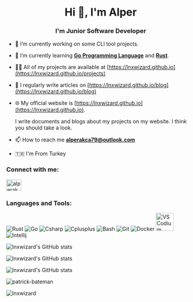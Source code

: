<h1 align="center">Hi 👋, I'm Alper</h1>
<h3 align="center">I'm Junior Software Developer</h3>

- 🔭 I’m currently working on some CLI tool projects.

- 🌱 I’m currently learning [**Go Programming Language**](https://github.com/golang/go) and [**Rust**](https://github.com/rust-lang/rust).

- 👨‍💻 All of my projects are available at [https://lnxwizard.github.io](https://lnxwizard.github.io/projects)

- 📝 I regularly write articles on [https://lnxwizard.github.io/blog](https://lnxwizard.github.io/blog)

- 🌐 My official website is [https://lnxwizard.github.io](https://lnxwizard.github.io). 
  
  I write documents and blogs about my projects on my website. I think you should take a look.

- 📫 How to reach me **alperakca79@outlook.com**

- 🇹🇷 I'm From Turkey

<h3 align="left">Connect with me:</h3>
<p align="left">
<a href="https://dev.to/alperakca79" target="blank"><img align="center" src="https://raw.githubusercontent.com/rahuldkjain/github-profile-readme-generator/master/src/images/icons/Social/devto.svg" alt="alperakca79" height="30" width="40" /></a>
</p>

<h3 align="left">Languages and Tools:</h3>

![Rust](https://github.com/lnxwizard/lnxwizard/assets/91411319/6dbe287a-76ba-423d-9127-edc945c2c667)
![Go](https://github.com/lnxwizard/lnxwizard/assets/91411319/32b17713-e901-4efd-adb7-2e7690270eb1)
![Csharp](https://github.com/lnxwizard/lnxwizard/assets/91411319/1fd6578e-da6d-454a-b623-07b0ad711794)
![Cplusplus](https://github.com/lnxwizard/lnxwizard/assets/91411319/432a138a-be24-4b2f-982a-89a8bd277c85)
![Bash](https://github.com/lnxwizard/lnxwizard/assets/91411319/5729b1d8-13fa-4b1e-a0e0-eff0267992c0)
![Git](https://github.com/lnxwizard/lnxwizard/assets/91411319/8e500f68-9c55-418c-8870-3ee228977847)
![Docker](https://github.com/lnxwizard/lnxwizard/assets/91411319/ae75c224-cfaa-4533-bd45-01c171c8debc)
<img alt="VSCodium" src="https://github.com/lnxwizard/lnxwizard/assets/91411319/7cab8fa5-7973-458c-915f-f0bbfcef2da7" width="48" height="48">
![Intellij](https://github.com/lnxwizard/lnxwizard/assets/91411319/0103a768-d914-473a-9c5b-6e6dca660582)


![lnxwizard's GitHub stats](https://github-readme-stats.vercel.app/api?username=lnxwizard&show_icons=true&locale=en)

![lnxwizard's GitHub stats](https://github-readme-streak-stats.herokuapp.com/?user=lnxwizard&)

![lnxwizard's GitHub stats](https://github-readme-stats.vercel.app/api/top-langs?username=lnxwizard)

![patrick-bateman](https://github.com/lnxwizard/lnxwizard/assets/91411319/3810b1ed-5063-4468-8315-dcd622b185f6)

<p align="left"> <img src="https://komarev.com/ghpvc/?username=lnxwizard&label=Profile%20views&color=0e75b6&style=flat" alt="lnxwizard" /> </p>
